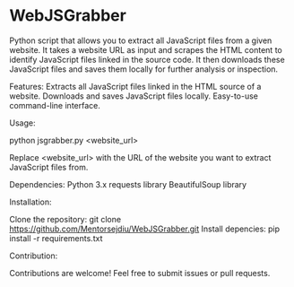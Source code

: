 # WebJSGrabber
Python script that allows you to extract all JavaScript files from a given website. It takes a website URL as input and scrapes the HTML content to identify JavaScript files linked in the source code. It then downloads these JavaScript files and saves them locally for further analysis or inspection.

Features:
Extracts all JavaScript files linked in the HTML source of a website.
Downloads and saves JavaScript files locally.
Easy-to-use command-line interface.

Usage:

python jsgrabber.py <website_url>

Replace <website_url> with the URL of the website you want to extract JavaScript files from.

Dependencies:
Python 3.x
requests library
BeautifulSoup library

Installation:

Clone the repository:
  git clone https://github.com/Mentorsejdiu/WebJSGrabber.git
Install depencies:
  pip install -r requirements.txt
  
Contribution:

Contributions are welcome! Feel free to submit issues or pull requests.
